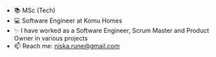 - 📚 MSc (Tech)
- 💻 Software Engineer at Komu Homes
- ✨ I have worked as a Software Engineer, Scrum Master and Product Owner in various projects
- 📫 Reach me: niska.rune@gmail.com

<!---
runeniska/runeniska is a ✨ special ✨ repository because its `README.md` (this file) appears on your GitHub profile.
You can click the Preview link to take a look at your changes.
--->
